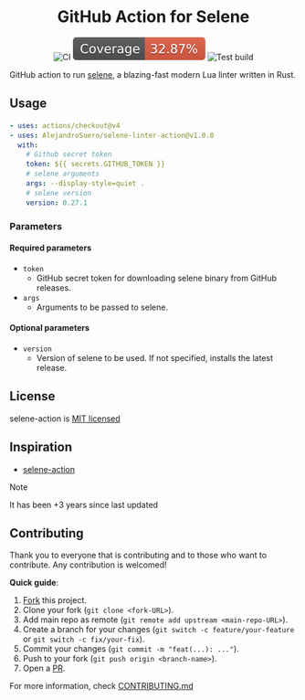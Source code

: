 <div align="center">
  <h1>GitHub Action for Selene</h1>

![CI](https://github.com/actions/typescript-action/actions/workflows/ci.yml/badge.svg)
[![Coverage](./badges/coverage.svg)](./badges/coverage.svg)
![Test build](https://github.com/AlejandroSuero/selene-linter-action/actions/workflows/test.yml/badge.svg)

</div>

GitHub action to run [selene](https://github.com/Kampfkarren/selene), a
blazing-fast modern Lua linter written in Rust.

## Usage

```yaml
- uses: actions/checkout@v4
- uses: AlejandroSuero/selene-linter-action@v1.0.0
  with:
    # Github secret token
    token: ${{ secrets.GITHUB_TOKEN }}
    # selene arguments
    args: --display-style=quiet .
    # selene version
    version: 0.27.1
```

### Parameters

#### Required parameters

- `token`
  - GitHub secret token for downloading selene binary from GitHub releases.
- `args`
  - Arguments to be passed to selene.

#### Optional parameters

- `version`
  - Version of selene to be used. If not specified, installs the latest release.

## License

selene-action is [MIT licensed](./LICENSE)

## Inspiration

- [selene-action](https://github.com/NTBBloodbath/selene-action)

> [!note]
>
> It has been +3 years since last updated

## Contributing

Thank you to everyone that is contributing and to those who want to contribute.
Any contribution is welcomed!

**Quick guide**:

1. [Fork](https://github.com/AlejandroSuero/selene-linter-action/fork) this
   project.
2. Clone your fork (`git clone <fork-URL>`).
3. Add main repo as remote (`git remote add upstream <main-repo-URL>`).
4. Create a branch for your changes (`git switch -c feature/your-feature` or
   `git switch -c fix/your-fix`).
5. Commit your changes (`git commit -m "feat(...): ..."`).
6. Push to your fork (`git push origin <branch-name>`).
7. Open a [PR](https://github.com/AlejandroSuero/selene-linter-action/pulls).

For more information, check [CONTRIBUTING.md](./CONTRIBUTING.md)
